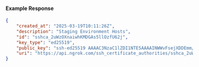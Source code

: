 <!-- Code generated for API Clients. DO NOT EDIT. -->

#### Example Response

```json
{
	"created_at": "2025-03-19T10:11:26Z",
	"description": "Staging Environment Hosts",
	"id": "sshca_2uWzOXnaiwhKMDGAs5llOzfU62j",
	"key_type": "ed25519",
	"public_key": "ssh-ed25519 AAAAC3NzaC1lZDI1NTE5AAAAINWWvFsejXDDEmm/8EM6UMCqsnRXQSckxowqljcWLy1e",
	"uri": "https://api.ngrok.com/ssh_certificate_authorities/sshca_2uWzOXnaiwhKMDGAs5llOzfU62j"
}
```
